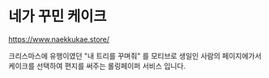# 네가 꾸민 케이크

https://www.naekkukae.store/

크리스마스에 유행이였던 "내 트리를 꾸며줘" 를 모티브로 생일인 사람의 페이지에가서 케이크를 선택하여 편지를 써주는 롤링페이퍼 서비스 입니다.
